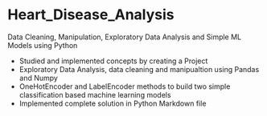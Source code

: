 # Heart_Disease_Analysis
Data Cleaning, Manipulation, Exploratory Data Analysis and Simple ML Models using Python

* Studied and implemented concepts by creating a Project
* Exploratory Data Analysis, data cleaning and manipualtion using Pandas and Numpy
* OneHotEncoder and LabelEncoder methods to build two simple classification based machine learning models
* Implemented complete solution in Python Markdown file
